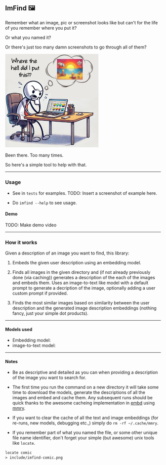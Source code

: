 ## ImFind 🖼️ 

Remember what an image, pic or screenshot looks like but can't for the life of you remember where you put it? 

Or what you named it? 

Or there's just too many damn screenshots to go through all of them? 

<img src="include/imfind-comic.png" alt="Comic" width="60%"/> 

Been there. Too many times.

So here's a simple tool to help with that.


---

### Usage

- See in `tests` for examples.
TODO: Insert a screenshot of example here. 

- Do `imfind --help` to see usage.

#### Demo

TODO: Make demo video

---

### How it works

Given a description of an image you want to find, this library: 


1. Embeds the given user description using an embedding model. 


2. Finds all images in the given directory and (if not already previously done (via caching)) generates a description of the each of the images and embeds them. Uses an image-to-text like model with a default prompt to generate a decription of the image, optionally adding a user custom prompt if provided. 


3. Finds the most similar images based on similarity between the user description and the generated image description embeddings (nothing fancy, just your simple dot products). 

---

#### Models used 

- Embedding model:
- image-to-text model:

---
#### Notes

- Be as descriptive and detailed as you can when providing a description of the image you want to search for.

- The first time you run the command on a new directory it will take some time to download the models, generate the descriptions of all the images and embed and cache them. Any subsequent runs should be quick thanks to the awesome cacheing implementation in [embd](https://github.com/notarealdeveloper/embd) using [mmry](https://github.com/notarealdeveloper/mmry). 

- If you want to clear the cache of all the text and image embeddings (for re-runs, new models, debugging etc.,) simply do `rm -rf ~/.cache/mmry`.
 
- If you remember part of what you named the file, or some other unique file name identifier, don't forget your simple (but awesome) unix tools like `locate`. 

```
locate comic
> include/imfind-comic.png
```

